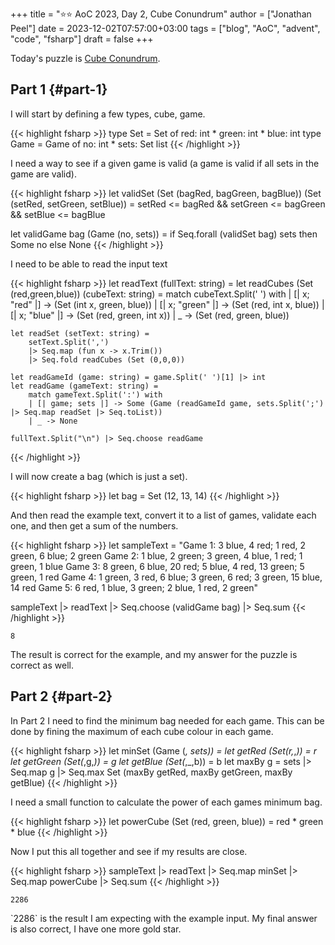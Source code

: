 +++
title = ":star::star: AoC 2023, Day 2, Cube Conundrum"
author = ["Jonathan Peel"]
date = 2023-12-02T07:57:00+03:00
tags = ["blog", "AoC", "advent", "code", "fsharp"]
draft = false
+++

Today's puzzle is [Cube Conundrum](https://adventofcode.com/2023/day/2).


## Part 1 {#part-1}

I will start by defining a few types, cube, game.

{{< highlight fsharp >}}
type Set = Set of red: int * green: int *  blue: int
type Game = Game of no: int * sets: Set list
{{< /highlight >}}

I need a way to see if a given game is valid (a game is valid if all sets in the game are valid).

{{< highlight fsharp >}}
let validSet (Set (bagRed, bagGreen, bagBlue)) (Set (setRed, setGreen, setBlue)) =
    setRed <= bagRed && setGreen <= bagGreen && setBlue <= bagBlue

let validGame bag (Game (no, sets)) =
    if Seq.forall (validSet bag) sets then Some no else None
{{< /highlight >}}

I need to be able to read the input text

{{< highlight fsharp >}}
let readText (fullText: string) =
    let readCubes (Set (red,green,blue)) (cubeText: string) =
        match cubeText.Split(' ') with
        | [| x; "red" |] -> (Set (int x, green, blue))
        | [| x; "green" |] -> (Set (red, int x, blue))
        | [| x; "blue" |] -> (Set (red, green, int x))
        | _ -> (Set (red, green, blue))

    let readSet (setText: string) =
        setText.Split(',')
        |> Seq.map (fun x -> x.Trim())
        |> Seq.fold readCubes (Set (0,0,0))

    let readGameId (game: string) = game.Split(' ')[1] |> int
    let readGame (gameText: string) =
        match gameText.Split(':') with
        | [| game; sets |] -> Some (Game (readGameId game, sets.Split(';') |> Seq.map readSet |> Seq.toList))
        | _ -> None

    fullText.Split("\n") |> Seq.choose readGame
{{< /highlight >}}

I will now create a bag (which is just a set).

{{< highlight fsharp >}}
let bag = Set (12, 13, 14)
{{< /highlight >}}

And then read the example text, convert it to a list of games, validate each one, and then get a sum of the numbers.

{{< highlight fsharp >}}
let sampleText =
    "Game 1: 3 blue, 4 red; 1 red, 2 green, 6 blue; 2 green
Game 2: 1 blue, 2 green; 3 green, 4 blue, 1 red; 1 green, 1 blue
Game 3: 8 green, 6 blue, 20 red; 5 blue, 4 red, 13 green; 5 green, 1 red
Game 4: 1 green, 3 red, 6 blue; 3 green, 6 red; 3 green, 15 blue, 14 red
Game 5: 6 red, 1 blue, 3 green; 2 blue, 1 red, 2 green"

sampleText
|> readText
|> Seq.choose (validGame bag)
|> Seq.sum
{{< /highlight >}}

```text
8
```

The result is correct for the example, and my answer for the puzzle is correct as well.


## Part 2 {#part-2}

In Part 2 I need to find the minimum bag needed for each game.
This can be done by fining the maximum of each cube colour in each game.

{{< highlight fsharp >}}
let minSet (Game (_, sets)) =
     let getRed (Set(r,_,_)) = r
     let getGreen (Set(_,g,_)) = g
     let getBlue (Set(_,_,b)) = b
     let maxBy g = sets |> Seq.map g |> Seq.max
     Set (maxBy getRed, maxBy getGreen, maxBy getBlue)
{{< /highlight >}}

I need a small function to calculate the power of each games minimum bag.

{{< highlight fsharp >}}
let powerCube (Set (red, green, blue)) = red * green * blue
{{< /highlight >}}

Now I put this all together and see if my results are close.

{{< highlight fsharp >}}
sampleText
|> readText
|> Seq.map minSet
|> Seq.map powerCube
|> Seq.sum
{{< /highlight >}}

```text
2286
```

\`2286\` is the result I am expecting with the example input.
My final answer is also correct, I have one more gold star.

